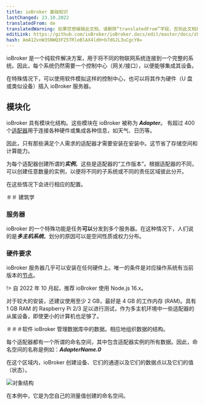 ```yaml
---
title: ioBroker 基础知识
lastChanged: 23.10.2022
translatedFrom: de
translatedWarning: 如果您想编辑此文档，请删除“translatedFrom”字段，否则此文档将再次自动翻译
editLink: https://github.com/ioBroker/ioBroker.docs/edit/master/docs/zh-cn/basics/README.md
hash: AmA1ZvnW3SNWQ3FZ5TRleBlAX4ldH+b7dGJL3uCgcY0=
---
```

ioBroker 是一个纯软件解决方案，用于将不同的物联网系统连接到一个完整的系统。因此，每个系统仍然需要一个控制中心（网关/接口），以便能够集成其设备。

在特殊情况下，可以使用软件模拟这样的控制中心，也可以将其作为硬件（U 盘或类似设备）插入 ioBroker 服务器。

## 模块化
ioBroker 具有模块化结构。这些模块在 ioBroker 被称为 ***Adapter***。
有超过 400 个[适配器](http://download.iobroker.net/list.html)用于连接各种硬件或集成各种信息，如天气、日历等。

因此，只有那些满足个人需求的适配器才需要安装在安装中。这节省了存储空间和计算能力。

为每个适配器创建所谓的***实例***。这些是适配器的“工作版本”。根据适配器的不同，可以创建任意数量的实例，以便将不同的子系统或不同的责任区域彼此分开。

在这些情况下会进行相应的配置。

＃＃ 建筑学
### 服务器
ioBroker 的一个特殊功能是任务**可以**分发到多个服务器。在这种情况下，人们说的是***多主机系统***。划分的原因可以是空间性质或权力分布。

### 硬件要求
ioBroker 服务器几乎可以安装在任何硬件上。唯一的条件是对应操作系统有当前版本的[节点](https://nodejs.org/en/download/)。

!> 自 2022 年 10 月起，推荐 ioBroker 使用 Node.js 16.x。

对于较大的安装，还建议使用至少 2 GB，最好是 4 GB 的工作内存 (RAM)。具有 1 GB RAM 的 Raspberry Pi 2/3 足以进行测试，作为多主机环境中一些适配器的从属设备，即使更小的计算机也足够了。

＃＃＃软件
ioBroker 管理数据库中的数据。相应地组织数据的结构。

每个适配器都有一个所谓的命名空间，其中包含适配器实例的所有数据。因此，命名空间的名称是例如：***AdapterName.0***

在这个区域内，ioBroker 创建设备、它们的通道以及它们的数据点以及它们的值（状态）。

![对象结构](../../de/admin/media/ADMIN_Objekte_status_tree.png)

在本例中，它是为您自己的测量值创建的命名空间。

[Adapter]: http://download.iobroker.net/list.html

[nodejs]: https://nodejs.org